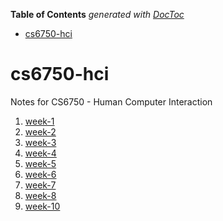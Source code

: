 <!-- START doctoc generated TOC please keep comment here to allow auto update -->
<!-- DON'T EDIT THIS SECTION, INSTEAD RE-RUN doctoc TO UPDATE -->
**Table of Contents**  *generated with [DocToc](https://github.com/thlorenz/doctoc)*

- [cs6750-hci](#cs6750-hci)

<!-- END doctoc generated TOC please keep comment here to allow auto update -->

# cs6750-hci
Notes for CS6750 - Human Computer Interaction

1. [week-1](week-1/readme.md)
2. [week-2](week-2/readme.md)
3. [week-3](week-3/readme.md)
4. [week-4](week-4/readme.md)
5. [week-5](week-5/readme.md)
6. [week-6](week-6/readme.md)
7. [week-7](week-7/readme.md)
8. [week-8](week-8/readme.md)
9. [week-10](week-10/readme.md)
